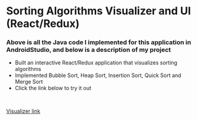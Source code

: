 # Sorting Algorithms Visualizer and UI (React/Redux)
### Above is all the Java code I implemented for this application in AndroidStudio, and below is a description of my project
-	Built an interactive React/Redux application that visualizes sorting algorithms 
-	Implemented Bubble Sort, Heap Sort, Insertion Sort, Quick Sort and Merge Sort
- Click the link below to try it out 
<br /> 

[Visualizer link](https://salazarbrandon1257.github.io/sorting-visualizer/)

